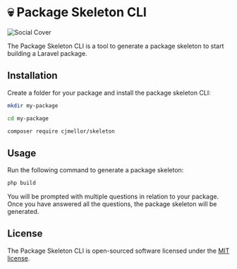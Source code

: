 # 💀 Package Skeleton CLI

![Social Cover](https://github.com/cjmellor/skeleton/assets/1848476/733b39c1-c202-44be-96fa-fc1f3b70481b)

The Package Skeleton CLI is a tool to generate a package skeleton to start building a Laravel package.

## Installation

Create a folder for your package and install the package skeleton CLI:

```bash
mkdir my-package

cd my-package

composer require cjmellor/skeleton
```

## Usage

Run the following command to generate a package skeleton:

```bash
php build
```

You will be prompted with multiple questions in relation to your package. Once you have answered all the questions, the package skeleton will be generated.

## License

The Package Skeleton CLI is open-sourced software licensed under the [MIT license](https://opensource.org/licenses/MIT).
